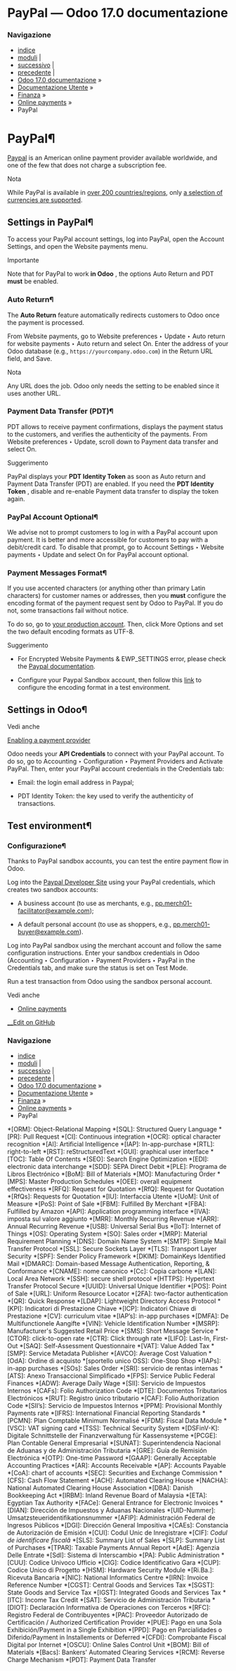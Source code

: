 # PayPal — Odoo 17.0 documentazione

### Navigazione

  * [indice](../../../genindex.html "Indice generale")
  * [moduli](../../../py-modindex.html "Indice del modulo Python") |
  * [successivo](razorpay.html "Razorpay") |
  * [precedente](ogone.html "Ogone") |
  * [Odoo 17.0 documentazione](../../../index-2.html) »
  * [Documentazione Utente](../../../applications.html) »
  * [Finanza](../../finance.html) »
  * [Online payments](../payment_providers.html) »
  * PayPal



# PayPal¶

[Paypal](https://www.paypal.com/) is an American online payment provider available worldwide, and one of the few that does not charge a subscription fee.

Nota

While PayPal is available in [over 200 countries/regions](https://www.paypal.com/webapps/mpp/country-worldwide), only [a selection of currencies are supported](https://developer.paypal.com/docs/reports/reference/paypal-supported-currencies).

## Settings in PayPal¶

To access your PayPal account settings, log into PayPal, open the Account Settings, and open the Website payments menu.

Importante

Note that for PayPal to work **in Odoo** , the options Auto Return and PDT **must** be enabled.

### Auto Return¶

The **Auto Return** feature automatically redirects customers to Odoo once the payment is processed.

From Website payments, go to Website preferences ‣ Update ‣ Auto return for website payments ‣ Auto return and select On. Enter the address of your Odoo database (e.g., `https://yourcompany.odoo.com`) in the Return URL field, and Save.

Nota

Any URL does the job. Odoo only needs the setting to be enabled since it uses another URL.

### Payment Data Transfer (PDT)¶

PDT allows to receive payment confirmations, displays the payment status to the customers, and verifies the authenticity of the payments. From Website preferences ‣ Update, scroll down to Payment data transfer and select On.

Suggerimento

PayPal displays your **PDT Identity Token** as soon as Auto return and Payment Data Transfer (PDT) are enabled. If you need the **PDT Identity Token** , disable and re-enable Payment data transfer to display the token again.

### PayPal Account Optional¶

We advise not to prompt customers to log in with a PayPal account upon payment. It is better and more accessible for customers to pay with a debit/credit card. To disable that prompt, go to Account Settings ‣ Website payments ‣ Update and select On for PayPal account optional.

### Payment Messages Format¶

If you use accented characters (or anything other than primary Latin characters) for customer names or addresses, then you **must** configure the encoding format of the payment request sent by Odoo to PayPal. If you do not, some transactions fail without notice.

To do so, go to [your production account](https://www.paypal.com/cgi-bin/customerprofileweb?cmd=_profile-language-encoding). Then, click More Options and set the two default encoding formats as UTF-8.

Suggerimento

  * For Encrypted Website Payments & EWP_SETTINGS error, please check the [Paypal documentation](https://developer.paypal.com/docs/online/).

  * Configure your Paypal Sandbox account, then follow this [link](https://sandbox.paypal.com/cgi-bin/customerprofileweb?cmd=_profile-language-encoding) to configure the encoding format in a test environment.




## Settings in Odoo¶

Vedi anche

[Enabling a payment provider](../payment_providers.html#payment-providers-add-new)

Odoo needs your **API Credentials** to connect with your PayPal account. To do so, go to Accounting ‣ Configuration ‣ Payment Providers and Activate PayPal. Then, enter your PayPal account credentials in the Credentials tab:

  * Email: the login email address in Paypal;

  * PDT Identity Token: the key used to verify the authenticity of transactions.




## Test environment¶

### Configurazione¶

Thanks to PayPal sandbox accounts, you can test the entire payment flow in Odoo.

Log into the [Paypal Developer Site](https://developer.paypal.com/) using your PayPal credentials, which creates two sandbox accounts:

  * A business account (to use as merchants, e.g., [pp.merch01-facilitator@example.com](mailto:pp.merch01-facilitator%40example.com));

  * A default personal account (to use as shoppers, e.g., [pp.merch01-buyer@example.com](mailto:pp.merch01-buyer%40example.com)).




Log into PayPal sandbox using the merchant account and follow the same configuration instructions. Enter your sandbox credentials in Odoo (Accounting ‣ Configuration ‣ Payment Providers ‣ PayPal in the Credentials tab, and make sure the status is set on Test Mode.

Run a test transaction from Odoo using the sandbox personal account.

Vedi anche

  * [Online payments](../payment_providers.html)




[ __Edit on GitHub](https://github.com/odoo/documentation/edit/17.0/content/applications/finance/payment_providers/paypal.rst)

### Navigazione

  * [indice](../../../genindex.html "Indice generale")
  * [moduli](../../../py-modindex.html "Indice del modulo Python") |
  * [successivo](razorpay.html "Razorpay") |
  * [precedente](ogone.html "Ogone") |
  * [Odoo 17.0 documentazione](../../../index-2.html) »
  * [Documentazione Utente](../../../applications.html) »
  * [Finanza](../../finance.html) »
  * [Online payments](../payment_providers.html) »
  * PayPal


  *[ORM]: Object-Relational Mapping
  *[SQL]: Structured Query Language
  *[PR]: Pull Request
  *[CI]: Continuous integration
  *[OCR]: optical character recognition
  *[AI]: Artificial Intelligence
  *[IAP]: In-app-purchase
  *[RTL]: right-to-left
  *[RST]: reStructuredText
  *[GUI]: graphical user interface
  *[TOC]: Table Of Contents
  *[SEO]: Search Engine Optimization
  *[EDI]: electronic data interchange
  *[SDD]: SEPA Direct Debit
  *[PLE]: Programa de Libros Electrónico
  *[BoM]: Bill of Materials
  *[MO]: Manufacturing Order
  *[MPS]: Master Production Schedules
  *[OEE]: overall equipment effectiveness
  *[RFQ]: Request for Quotation
  *[RfQ]: Request for Quotation
  *[RfQs]: Requests for Quotation
  *[IU]: Interfaccia Utente
  *[UoM]: Unit of Measure
  *[PoS]: Point of Sale
  *[FBM]: Fulfilled By Merchant
  *[FBA]: Fulfilled by Amazon
  *[API]: Application programming interface
  *[IVA]: imposta sul valore aggiunto
  *[MRR]: Monthly Recurring Revenue
  *[ARR]: Annual Recurring Revenue
  *[USB]: Universal Serial Bus
  *[IoT]: Internet of Things
  *[OS]: Operating System
  *[SO]: Sales order
  *[MRP]: Material Requirement Planning
  *[DNS]: Domain Name System
  *[SMTP]: Simple Mail Transfer Protocol
  *[SSL]: Secure Sockets Layer
  *[TLS]: Transport Layer Security
  *[SPF]: Sender Policy Framework
  *[DKIM]: DomainKeys Identified Mail
  *[DMARC]: Domain-based Message Authentication, Reporting, & Conformance
  *[CNAME]: nome canonico
  *[Cc]: Copia carbone
  *[LAN]: Local Area Network
  *[SSH]: secure shell protocol
  *[HTTPS]: Hypertext Transfer Protocol Secure
  *[UUID]: Universal Unique Identifier
  *[POS]: Point of Sale
  *[URL]: Uniform Resource Locator
  *[2FA]: two-factor authentication
  *[QR]: Quick Response
  *[LDAP]: Lightweight Directory Access Protocol
  *[KPI]: Indicatori di Prestazione Chiave
  *[ICP]: Indicatori Chiave di Prestazione
  *[CV]: curriculum vitae
  *[IAP’s]: in-app purchases
  *[DMFA]: De Multifunctionele Aangifte
  *[VIN]: Vehicle Identification Number
  *[MSRP]: Manufacturer's Suggested Retail Price
  *[SMS]: Short Message Service
  *[CTOR]: click-to-open rate
  *[CTR]: Click through rate
  *[LIFO]: Last-In, First-Out
  *[SAQ]: Self-Assessment Questionnaire
  *[VAT]: Value Added Tax
  *[SMP]: Service Metadata Publisher
  *[AVCO]: Average Cost Valuation
  *[OdA]: Ordine di acquisto
  *[sportello unico OSS]: One-Stop Shop
  *[IAPs]: in-app purchases
  *[SOs]: Sales Order
  *[SRI]: servicio de rentas internas
  *[ATS]: Anexo Transaccional Simplificado
  *[FPS]: Service Public Federal Finances
  *[ADW]: Average Daily Wage
  *[SII]: Servicio de Impuestos Internos
  *[CAFs]: Folio Authorization Code
  *[DTE]: Documentos Tributarios Electrónicos
  *[RUT]: Registro único tributario
  *[CAF]: Folio Authorization Code
  *[SII’s]: Servicio de Impuestos Internos
  *[PPM]: Provisional Monthly Payments rate
  *[IFRS]: International Financial Reporting Standards
  *[PCMN]: Plan Comptable Minimum Normalisé
  *[FDM]: Fiscal Data Module
  *[VSC]: VAT signing card
  *[TSS]: Technical Security System
  *[DSFinV-K]: Digitale Schnittstelle der Finanzverwaltung für Kassensysteme
  *[PCGE]: Plan Contable General Empresarial
  *[SUNAT]: Superintendencia Nacional de Aduanas y de Administración Tributaria
  *[GRE]: Guía de Remisión Electrónica
  *[OTP]: One-time Password
  *[GAAP]: Generally Acceptable Accounting Practices
  *[AR]: Accounts Receivable
  *[AP]: Accounts Payable
  *[CoA]: chart of accounts
  *[SEC]: Securities and Exchange Commission
  *[CFS]: Cash Flow Statement
  *[ACH]: Automated Clearing House
  *[NACHA]: National Automated Clearing House Association
  *[DBA]: Danish Bookkeeping Act
  *[IRBM]: Inland Revenue Board of Malaysia
  *[ETA]: Egyptian Tax Authority
  *[FACe]: General Entrance for Electronic Invoices
  *[DIAN]: Dirección de Impuestos y Aduanas Nacionales
  *[UID-Nummer]: Umsatzsteueridentifikationsnummer
  *[AFIP]: Administración Federal de Ingresos Públicos
  *[DGI]: Dirección General Impositiva
  *[CAEs]: Constancia de Autorización de Emisión
  *[CUI]: Codul Unic de Inregistrare
  *[CIF]: *Codul de identificare fiscală*
  *[SLS]: Summary List of Sales
  *[SLP]: Summary List of Purchases
  *[TPAR]: Taxable Payments Annual Report
  *[AdE]: Agenzia Delle Entrate
  *[SdI]: Sistema di Interscambio
  *[PA]: Public Administration
  *[CUU]: Codice Univoco Ufficio
  *[CIG]: Codice Identificativo Gara
  *[CUP]: Codice Unico di Progetto
  *[HSM]: Hardware Security Module
  *[Ri.Ba.]: Ricevuta Bancaria
  *[NIC]: National Informatics Centre
  *[IRN]: Invoice Reference Number
  *[CGST]: Central Goods and Services Tax
  *[SGST]: State Goods and Service Tax
  *[IGST]: Integrated Goods and Services Tax
  *[ITC]: Income Tax Credit
  *[SAT]: Servicio de Administración Tributaria
  *[DIOT]: Declaración Informativa de Operaciones con Terceros
  *[RFC]: Registro Federal de Contribuyentes
  *[PAC]: Proveedor Autorizado de Certificación / Authorized Certification Provider
  *[PUE]: Pago en una Sola Exhibición/Payment in a Single Exhibition
  *[PPD]: Pago en Parcialidades o Diferido/Payment in Installements or Deferred
  *[CFDI]: Comprobante Fiscal Digital por Internet
  *[OSCU]: Online Sales Control Unit
  *[BOM]: Bill of Materials
  *[Bacs]: Bankers' Automated Clearing Services
  *[RCM]: Reverse Charge Mechanism
  *[PDT]: Payment Data Transfer